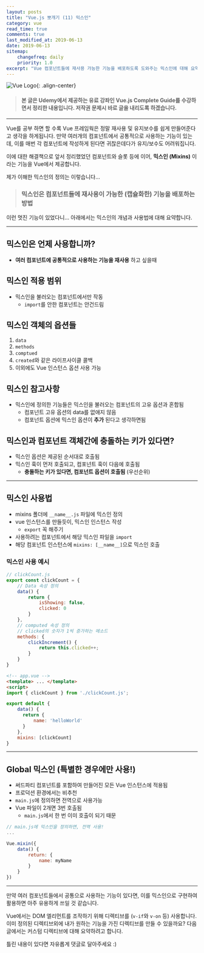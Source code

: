 ```yaml
---
layout: posts 
title: "Vue.js 뽀개기 (11) 믹스인"
category: vue
read_time: true
comments: true
last_modified_at: 2019-06-13
date: 2019-06-13
sitemap:
    changefreq: daily
    priority: 1.0
excerpt: "Vue 컴포넌트들에 재사용 가능한 기능을 배포하도록 도와주는 믹스인에 대해 요약하는 글입니다."
---
```


![Vue Logo](https://github.com/chansbro/chansbro.github.io/blob/master/assets/images/vue_logo.jpeg?raw=true){: .align-center}

> #### 본 글은 Udemy에서 제공하는 유료 강좌인 Vue.js Complete Guide를 수강하면서 정리한 내용입니다. 저작권 문제시 바로 글을 내리도록 하겠습니다.
----

Vue를 공부 하면 할 수록 Vue 프레임웍은 정말 재사용 및 유지보수를 쉽게 만들어준다고 생각을 하게됩니다. 
만약 여러개의 컴포넌트에서 공통적으로 사용하는 기능이 있는데, 이를 매번 각 컴포넌트에 작성하게 된다면 귀찮은데다가 유지/보수도 어려워집니다. 

이에 대한 해결책으로 앞서 정리했었던 컴포넌트와 슬롯 등에 이어, __믹스인 (Mixins)__ 이라는 기능을 Vue에서 제공합니다.

제가 이해한 믹스인의 정의는 이렇습니다...  

> ### 믹스인은 컴포넌트들에 재사용이 가능한 (캡슐화한) 기능을 배포하는 방법 

이런 멋진 기능이 있었다니... 아래에서는 믹스인의 개념과 사용법에 대해 요약합니다. 

----

## 믹스인은 언제 사용합니까?
* __여러 컴포넌트에 공통적으로 사용하는 기능을 재사용__ 하고 싶을때

## 믹스인 적용 범위
* 믹스인을 불러오는 컴포넌트에서만 작동
    * `import`를 안한 컴포넌트는 안건드림

## 믹스인 객체의 옵션들
1. `data`
2. `methods`
3. `comptued`
4. `created`와 같은 라이프사이클 콜백 
5. 이외에도 Vue 인스턴스 옵션 사용 가능

## 믹스인 참고사항
* 믹스인에 정의한 기능들은 믹스인을 불러오는 컴포넌트의 고유 옵션과 혼합됨
    * 컴포넌트 고유 옵션의 data를 없애지 않음
    * 컴포넌트 옵션에 믹스인 옵션이 __추가__ 된다고 생각하면됨

## 믹스인과 컴포넌트 객체간에 충돌하는 키가 있다면?
* 믹스인 옵션은 제공된 순서대로 호출됨
* 믹스인 훅이 먼저 호출되고, 컴포넌트 훅이 다음에 호출됨
    * __충돌하는 키가 있다면, 컴포넌트 옵션이 호출됨__ (우선순위)

----

## 믹스인 사용법
* mixins 폴더에 `__name__.js` 파일에 믹스인 정의
* vue 인스턴스를 만들듯이, 믹스인 인스턴스 작성
    * `export` 꼭 해주기
* 사용하려는 컴포넌트에서 해당 믹스인 파일을 `import`
* 해당 컴포넌트 인스턴스에 `mixins: [__name__]`으로 믹스인 호출

### 믹스인 사용 예시

```js
// clickCount.js
export const clickCount = {
    // Data 속성 정의
    data() {
        return {
            isShowing: false,
            clicked: 0
        }
    },
    // computed 속성 정의
    // clicked의 숫자가 1씩 증가하는 메소드
    methods: {
        clickIncrement() {
            return this.clicked++;
        }
    }
}
```

```html
<!-- app.vue -->
<template> ... </template>
<script>
import { clickCount } from './clickCount.js';

export default {
    data() {
      return {
          name: 'helloWorld'
      }  
    },
    mixins: [clickCount]
}
```

----

## Global 믹스인 (특별한 경우에만 사용!)

* 써드파티 컴포넌트를 포함하여 만들어진 모든 Vue 인스턴스에 적용됨
* 프로덕션 환경에서는 비추천
* `main.js`에 정의하면 전역으로 사용가능
* Vue 파일이 2개면 3번 호출됨
    * `main.js`에서 한 번 이미 호출이 되기 때문

```js
// main.js에 믹스인을 정의하면, 전역 사용!
...

Vue.mixin({
    data() {
        return: {
            name: myName
        }
    }
})
```

---- 

만약 여러 컴포넌트들에서 공통으로 사용하는 기능이 있다면, 이를 믹스인으로 구현하여 활용하면 아주 유용하게 쓰일 것 같습니다. 

Vue에서는 DOM 엘리먼트를 조작하기 위해 디렉티브를 (`v-if`와 `v-on` 등) 사용합니다. 이미 정의된 디렉티브외에 내가 원하는 기능을 가진 디렉티브를 만들 수 있을까요? 
다음 글에서는 커스텀 디렉티브에 대해 요약하려고 합니다.

틀린 내용이 있다면 자유롭게 댓글로 달아주세요 :)
